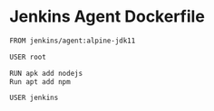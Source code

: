 # Jenkins Agent Dockerfile

```bash
FROM jenkins/agent:alpine-jdk11

USER root 

RUN apk add nodejs
Run apt add npm

USER jenkins
```
